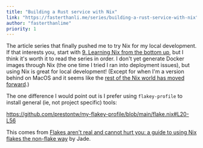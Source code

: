 ```yaml
---
title: "Building a Rust service with Nix"
link: "https://fasterthanli.me/series/building-a-rust-service-with-nix"
author: "fasterthanlime"
priority: 1
---
```


The article series that finally pushed me to try Nix for my local development.
If that interests you, start with [9. Learning Nix from the bottom up](https://fasterthanli.me/series/building-a-rust-service-with-nix/part-9),
but I think it's worth it to read the series in order.
I don't yet generate Docker images through Nix (the one time I tried I ran into deployment issues),
but using Nix is great for local development! (Except for when I'm a version behind on MacOS
and it seems like the [rest of the Nix world has moved forward](https://github.com/prestontw/nix_fails_to_find_git).)

The one difference I would point out is I prefer using `flakey-profile` to install general (ie, not project specific) tools:

<https://github.com/prestontw/my-flakey-profile/blob/main/flake.nix#L20-L56>

This comes from [Flakes aren't real and cannot hurt you: a guide to using Nix flakes the non-flake way](https://jade.fyi/blog/flakes-arent-real/) by Jade.
